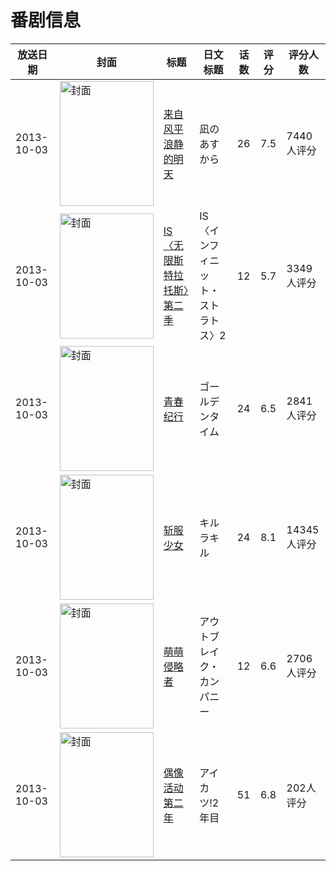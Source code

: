 # 番剧信息

|放送日期|封面|标题|日文标题|话数|评分|评分人数|
|---|---|---|---|---|---|---|
|2013-10-03|<img src="//lain.bgm.tv/pic/cover/c/16/29/47889_gZy58.jpg" alt="封面" style="width:150px;height:200px;object-fit:cover;">|[来自风平浪静的明天](https://bangumi.tv/subject/47889)|凪のあすから|26|7.5|7440人评分|
|2013-10-03|<img src="//lain.bgm.tv/pic/cover/c/f0/37/68022_chJ9g.jpg" alt="封面" style="width:150px;height:200px;object-fit:cover;">|[IS〈无限斯特拉托斯〉第二季](https://bangumi.tv/subject/68022)|IS〈インフィニット・ストラトス〉2|12|5.7|3349人评分|
|2013-10-03|<img src="//lain.bgm.tv/pic/cover/c/6a/05/68031_kz04Q.jpg" alt="封面" style="width:150px;height:200px;object-fit:cover;">|[青春纪行](https://bangumi.tv/subject/68031)|ゴールデンタイム|24|6.5|2841人评分|
|2013-10-03|<img src="//lain.bgm.tv/pic/cover/c/d5/d7/72941_q1DiW.jpg" alt="封面" style="width:150px;height:200px;object-fit:cover;">|[斩服少女](https://bangumi.tv/subject/72941)|キルラキル|24|8.1|14345人评分|
|2013-10-03|<img src="//lain.bgm.tv/pic/cover/c/f8/a8/78406_SP9j3.jpg" alt="封面" style="width:150px;height:200px;object-fit:cover;">|[萌萌侵略者](https://bangumi.tv/subject/78406)|アウトブレイク・カンパニー|12|6.6|2706人评分|
|2013-10-03|<img src="//lain.bgm.tv/pic/cover/c/f0/4b/139317_lxbm3.jpg" alt="封面" style="width:150px;height:200px;object-fit:cover;">|[偶像活动 第二年](https://bangumi.tv/subject/139317)|アイカツ!2年目|51|6.8|202人评分|
